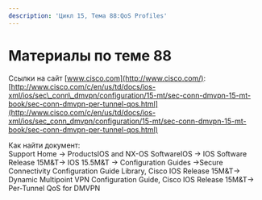 ```yaml
---
description: 'Цикл 15, Тема 88:QoS Profiles'
---
```


# Материалы по теме 88

Ссылки на сайт [www.cisco.com](http://www.cisco.com/):  
[http://www.cisco.com/c/en/us/td/docs/ios-xml/ios/sec\_conn\_dmvpn/configuration/15-mt/sec-conn-dmvpn-15-mt-book/sec-conn-dmvpn-per-tunnel-qos.html](http://www.cisco.com/c/en/us/td/docs/ios-xml/ios/sec_conn_dmvpn/configuration/15-mt/sec-conn-dmvpn-15-mt-book/sec-conn-dmvpn-per-tunnel-qos.html)

Как найти документ:  
Support Home → ProductsIOS and NX-OS SoftwareIOS → IOS Software Release 15M&T→ IOS 15.5M&T → Configuration Guides →Secure Connectivity Configuration Guide Library, Cisco IOS Release 15M&T→ Dynamic Multipoint VPN Configuration Guide, Cisco IOS Release 15M&T→ Per-Tunnel QoS for DMVPN

